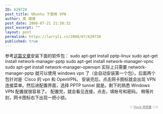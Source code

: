 ```yaml
---
ID: 629720
post_title: Ubuntu 下使用 VPN
author: 南 靖男
post_date: 2008-07-21 21:30:32
post_excerpt: ""
layout: post
permalink: https://larryli.cn/2008/07/629720
published: true
---
```

参考<a href="http://chinagfw.blogspot.com/2008/07/ubuntu-vpn.html">这篇文章</a>安装下面的软件包：
sudo apt-get install pptp-linux
sudo apt-get install network-manager-pptp
sudo apt-get install network-manager-vpnc
sudo apt-get install network-manager-openvpn
实际上只需要 network-manager-pptp 就可以使用 windows vpn 了（会自动安装第一个包）。后面两个包针对是&nbsp; Cisco 的 vpn 和 OpenVPN。
安装完后，点击网卡图标就会出现 VPN 连接菜单。然后进配置界面，选择 PPTP tunnel 就是。剩下的熟悉 Windows VPN 配置就很容易了。
配置完，就会看见连接，点击，填帐号和密码。
稍等片刻，网卡图标右下出现一把小锁。

   <div class="flockcredit" style="text-align: right; color: #CCC; font-size: x-small;">用 <a href="http://www.flock.com/blogged-with-flock" style="color: #999; font-weight: bold;" target="_new" title="Flock Browser">Flock 浏览器</a> 创建</div>
